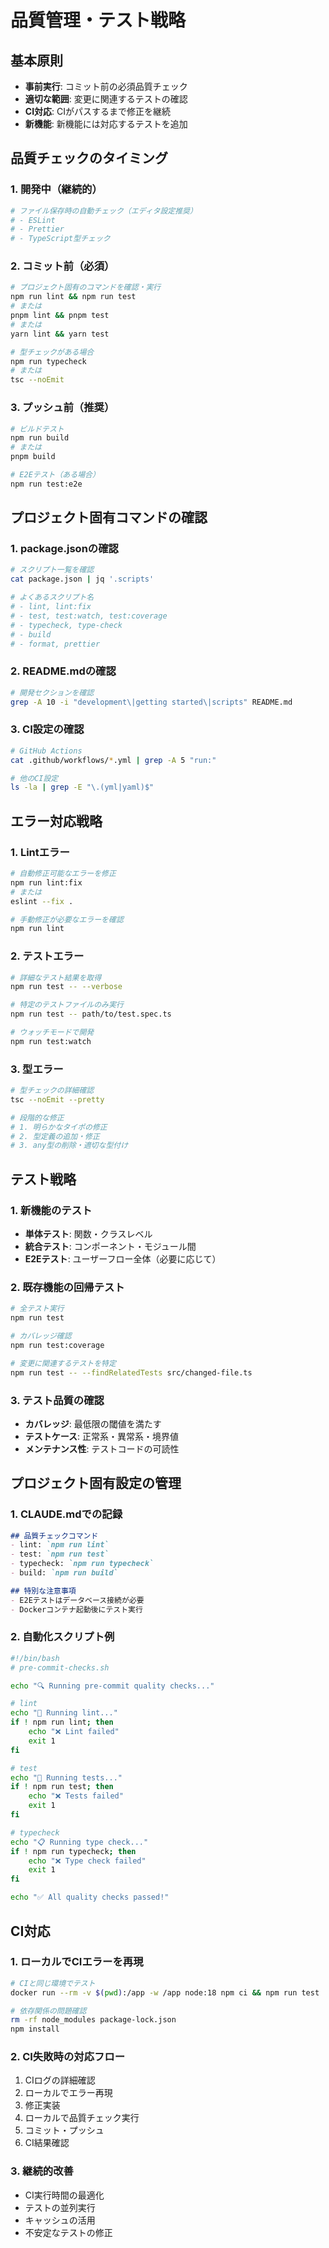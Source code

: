 # 品質管理・テスト戦略

## 基本原則

- **事前実行**: コミット前の必須品質チェック
- **適切な範囲**: 変更に関連するテストの確認
- **CI対応**: CIがパスするまで修正を継続
- **新機能**: 新機能には対応するテストを追加

## 品質チェックのタイミング

### 1. **開発中（継続的）**

```bash
# ファイル保存時の自動チェック（エディタ設定推奨）
# - ESLint
# - Prettier
# - TypeScript型チェック
```

### 2. **コミット前（必須）**

```bash
# プロジェクト固有のコマンドを確認・実行
npm run lint && npm run test
# または
pnpm lint && pnpm test  
# または
yarn lint && yarn test

# 型チェックがある場合
npm run typecheck
# または
tsc --noEmit
```

### 3. **プッシュ前（推奨）**

```bash
# ビルドテスト
npm run build
# または
pnpm build

# E2Eテスト（ある場合）
npm run test:e2e
```

## プロジェクト固有コマンドの確認

### 1. **package.jsonの確認**

```bash
# スクリプト一覧を確認
cat package.json | jq '.scripts'

# よくあるスクリプト名
# - lint, lint:fix
# - test, test:watch, test:coverage
# - typecheck, type-check
# - build
# - format, prettier
```

### 2. **README.mdの確認**

```bash
# 開発セクションを確認
grep -A 10 -i "development\|getting started\|scripts" README.md
```

### 3. **CI設定の確認**

```bash
# GitHub Actions
cat .github/workflows/*.yml | grep -A 5 "run:"

# 他のCI設定
ls -la | grep -E "\.(yml|yaml)$"
```

## エラー対応戦略

### 1. **Lintエラー**

```bash
# 自動修正可能なエラーを修正
npm run lint:fix
# または
eslint --fix .

# 手動修正が必要なエラーを確認
npm run lint
```

### 2. **テストエラー**

```bash
# 詳細なテスト結果を取得
npm run test -- --verbose

# 特定のテストファイルのみ実行
npm run test -- path/to/test.spec.ts

# ウォッチモードで開発
npm run test:watch
```

### 3. **型エラー**

```bash
# 型チェックの詳細確認
tsc --noEmit --pretty

# 段階的な修正
# 1. 明らかなタイポの修正
# 2. 型定義の追加・修正
# 3. any型の削除・適切な型付け
```

## テスト戦略

### 1. **新機能のテスト**

- **単体テスト**: 関数・クラスレベル
- **統合テスト**: コンポーネント・モジュール間
- **E2Eテスト**: ユーザーフロー全体（必要に応じて）

### 2. **既存機能の回帰テスト**

```bash
# 全テスト実行
npm run test

# カバレッジ確認
npm run test:coverage

# 変更に関連するテストを特定
npm run test -- --findRelatedTests src/changed-file.ts
```

### 3. **テスト品質の確認**

- **カバレッジ**: 最低限の閾値を満たす
- **テストケース**: 正常系・異常系・境界値
- **メンテナンス性**: テストコードの可読性

## プロジェクト固有設定の管理

### 1. **CLAUDE.mdでの記録**

```markdown
## 品質チェックコマンド
- lint: `npm run lint`
- test: `npm run test` 
- typecheck: `npm run typecheck`
- build: `npm run build`

## 特別な注意事項
- E2Eテストはデータベース接続が必要
- Dockerコンテナ起動後にテスト実行
```

### 2. **自動化スクリプト例**

```bash
#!/bin/bash
# pre-commit-checks.sh

echo "🔍 Running pre-commit quality checks..."

# lint
echo "📝 Running lint..."
if ! npm run lint; then
    echo "❌ Lint failed"
    exit 1
fi

# test  
echo "🧪 Running tests..."
if ! npm run test; then
    echo "❌ Tests failed"
    exit 1
fi

# typecheck
echo "📋 Running type check..."
if ! npm run typecheck; then
    echo "❌ Type check failed"
    exit 1
fi

echo "✅ All quality checks passed!"
```

## CI対応

### 1. **ローカルでCIエラーを再現**

```bash
# CIと同じ環境でテスト
docker run --rm -v $(pwd):/app -w /app node:18 npm ci && npm run test

# 依存関係の問題確認
rm -rf node_modules package-lock.json
npm install
```

### 2. **CI失敗時の対応フロー**

1. CIログの詳細確認
2. ローカルでエラー再現
3. 修正実装
4. ローカルで品質チェック実行
5. コミット・プッシュ
6. CI結果確認

### 3. **継続的改善**

- CI実行時間の最適化
- テストの並列実行
- キャッシュの活用
- 不安定なテストの修正
